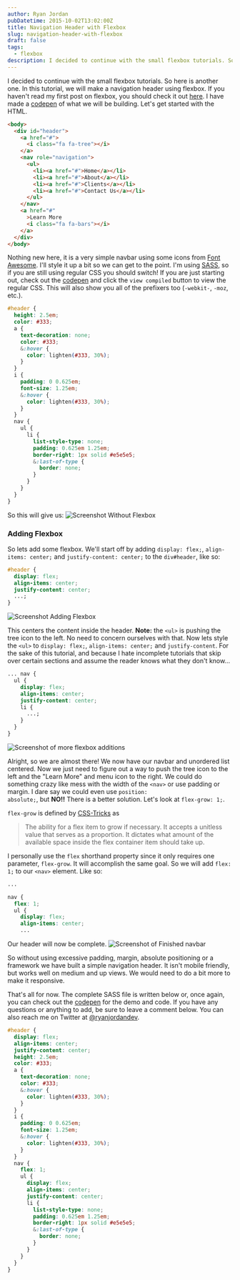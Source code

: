 ```yaml
---
author: Ryan Jordan
pubDatetime: 2015-10-02T13:02:00Z
title: Navigation Header with Flexbox
slug: navigation-header-with-flexbox
draft: false
tags:
  - flexbox
description: I decided to continue with the small flexbox tutorials. So here is another one. In this tutorial, we will make a navigation header using flexbox. If you haven't read my first post on flexbox, you should check it out [here](http://mycodingblog.com/discovering-flexbox/). I have made a [codepen](http://codepen.io/krjordan/pen/PPppOd/) of what we will be building. Let's get started with the HTML.
---
```


I decided to continue with the small flexbox tutorials. So here is another one. In this tutorial, we will make a navigation header using flexbox. If you haven't read my first post on flexbox, you should check it out [here](http://mycodingblog.com/discovering-flexbox/). I have made a [codepen](http://codepen.io/krjordan/pen/PPppOd/) of what we will be building. Let's get started with the HTML.

<!--more-->

```html
<body>
  <div id="header">
    <a href="#">
      <i class="fa fa-tree"></i>
    </a>
    <nav role="navigation">
      <ul>
        <li><a href="#">Home</a></li>
        <li><a href="#">About</a></li>
        <li><a href="#">Clients</a></li>
        <li><a href="#">Contact Us</a></li>
      </ul>
    </nav>
    <a href="#"
      >Learn More
      <i class="fa fa-bars"></i>
    </a>
  </div>
</body>
```

Nothing new here, it is a very simple navbar using some icons from [Font Awesome](https://fortawesome.github.io/Font-Awesome/get-started/). I'll style it up a bit so we can get to the point. I'm using [SASS](http://sass-lang.com/), so if you are still using regular CSS you should switch! If you are just starting out, check out the [codepen](http://codepen.io/krjordan/pen/PPppOd/) and click the <code class="language-none">view compiled</code> button to view the regular CSS. This will also show you all of the prefixers too (<code class="language-css">-webkit-</code>, <code class="language-css">-moz</code>, etc.).

```css
#header {
  height: 2.5em;
  color: #333;
  a {
    text-decoration: none;
    color: #333;
    &:hover {
      color: lighten(#333, 30%);
    }
  }
  i {
    padding: 0 0.625em;
    font-size: 1.25em;
    &:hover {
      color: lighten(#333, 30%);
    }
  }
  nav {
    ul {
      li {
        list-style-type: none;
        padding: 0.625em 1.25em;
        border-right: 1px solid #e5e5e5;
        &:last-of-type {
          border: none;
        }
      }
    }
  }
}
```

So this will give us:
![Screenshot Without Flexbox](@assets/images/Flexbox_Navigation_Snippet-4.png)

### Adding Flexbox

So lets add some flexbox. We'll start off by adding <code class="language-css">display: flex;</code>, <code class="language-css">align-items: center;</code> and <code class="language-css">justify-content: center;</code> to the <code class="language-css">div#header</code>, like so:

```css
#header {
  display: flex;
  align-items: center;
  justify-content: center;
  ...;
}
```

![Screenshot Adding Flexbox](@assets/images/Flexbox_Navigation_Snippet-1.png)

This centers the content inside the header. **Note:** the <code class="language-html">\<ul\></code> is pushing the tree icon to the left. No need to concern ourselves with that. Now lets style the <code class="language-html">\<ul\></code> to <code class="language-css">display: flex;</code>, <code class="language-css">align-items: center;</code> and <code class="language-css">justify-content</code>. For the sake of this tutorial, and because I hate incomplete tutorials that skip over certain sections and assume the reader knows what they don't know...

```css
... nav {
  ul {
    display: flex;
    align-items: center;
    justify-content: center;
    li {
      ...;
    }
  }
}
```

![Screenshot of more flexbox additions](@assets/images/Flexbox_Navigation_Snippet-2.png)

Alright, so we are almost there! We now have our navbar and unordered list centered. Now we just need to figure out a way to push the tree icon to the left and the "Learn More" and menu icon to the right. We could do something crazy like mess with the width of the <code class="language-html">\<nav\></code> or use padding or margin. I dare say we could even use <code class="language-css">position: absolute;</code>, but **NO!!** There is a better solution. Let's look at <code class="language-css">flex-grow: 1;</code>.

<code class="language-css">flex-grow</code> is defined by [CSS-Tricks](https://css-tricks.com/snippets/css/a-guide-to-flexbox/) as

> The ability for a flex item to grow if necessary. It accepts a unitless value that serves as a proportion. It dictates what amount of the available space inside the flex container item should take up.

I personally use the <code class="language-css">flex</code> shorthand property since it only requires one parameter, <code class="language-css">flex-grow</code>. It will accomplish the same goal. So we will add <code class="language-css">flex: 1;</code> to our <code class="language-html">\<nav\></code> element. Like so:

```css
...

nav {
  flex: 1;
  ul {
    display: flex;
    align-items: center;
    ...
```

Our header will now be complete.
![Screenshot of Finished navbar](@assets/images/Flexbox_Navigation_Snippet-5.png)

So without using excessive padding, margin, absolute positioning or a framework we have built a simple navigation header. It isn't mobile friendly, but works well on medium and up views. We would need to do a bit more to make it responsive.

That's all for now. The complete SASS file is written below or, once again, you can check out the [codepen](http://codepen.io/krjordan/pen/PPppOd) for the demo and code. If you have any questions or anything to add, be sure to leave a comment below. You can also reach me on Twitter at [@ryanjordandev](https://twitter.com/ryanjordandev).

```css
#header {
  display: flex;
  align-items: center;
  justify-content: center;
  height: 2.5em;
  color: #333;
  a {
    text-decoration: none;
    color: #333;
    &:hover {
      color: lighten(#333, 30%);
    }
  }
  i {
    padding: 0 0.625em;
    font-size: 1.25em;
    &:hover {
      color: lighten(#333, 30%);
    }
  }
  nav {
    flex: 1;
    ul {
      display: flex;
      align-items: center;
      justify-content: center;
      li {
        list-style-type: none;
        padding: 0.625em 1.25em;
        border-right: 1px solid #e5e5e5;
        &:last-of-type {
          border: none;
        }
      }
    }
  }
}
```
